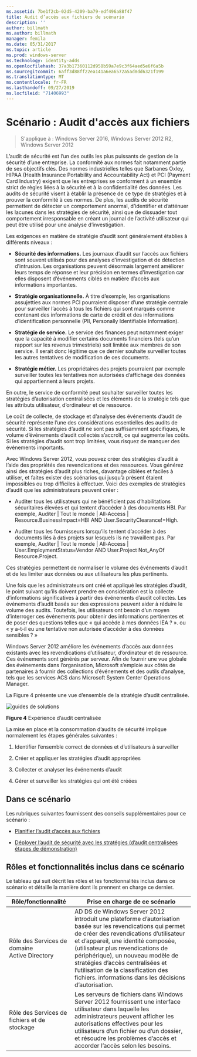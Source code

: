 ```yaml
---
ms.assetid: 7be1f2cb-02d5-4209-ba79-edf496a88f47
title: Audit d’accès aux fichiers de scénario
description: ''
author: billmath
ms.author: billmath
manager: femila
ms.date: 05/31/2017
ms.topic: article
ms.prod: windows-server
ms.technology: identity-adds
ms.openlocfilehash: 37a3b17360112d958b59a7e9c3f64aed5e6f6a5b
ms.sourcegitcommit: 6aff3d88ff22ea141a6ea6572a5ad8dd6321f199
ms.translationtype: MT
ms.contentlocale: fr-FR
ms.lasthandoff: 09/27/2019
ms.locfileid: "71406993"
---
```

# <a name="scenario-file-access-auditing"></a>Scénario : Audit d'accès aux fichiers

>S'applique à : Windows Server 2016, Windows Server 2012 R2, Windows Server 2012

L’audit de sécurité est l’un des outils les plus puissants de gestion de la sécurité d’une entreprise. La conformité aux normes fait notamment partie de ses objectifs clés. Des normes industrielles telles que Sarbanes Oxley, HIPAA (Health Insurance Portability and Accountability Act) et PCI (Payment Card Industry) exigent que les entreprises se conforment à un ensemble strict de règles liées à la sécurité et à la confidentialité des données. Les audits de sécurité visent à établir la présence de ce type de stratégies et à prouver la conformité à ces normes. De plus, les audits de sécurité permettent de détecter un comportement anormal, d’identifier et d’atténuer les lacunes dans les stratégies de sécurité, ainsi que de dissuader tout comportement irresponsable en créant un journal de l’activité utilisateur qui peut être utilisé pour une analyse d’investigation.  
  
Les exigences en matière de stratégie d’audit sont généralement établies à différents niveaux :  
  
-   **Sécurité des informations.** Les journaux d’audit sur l’accès aux fichiers sont souvent utilisés pour des analyses d’investigation et de détection d’intrusion. Les organisations peuvent désormais largement améliorer leurs temps de réponse et leur précision en termes d’investigation car elles disposent d’événements ciblés en matière d’accès aux informations importantes.  
  
-   **Stratégie organisationnelle.** À titre d’exemple, les organisations assujetties aux normes PCI pourraient disposer d’une stratégie centrale pour surveiller l’accès à tous les fichiers qui sont marqués comme contenant des informations de carte de crédit et des informations d’identification personnelle (PII, Personally Identifiable Information).  
  
-   **Stratégie de service.** Le service des finances peut notamment exiger que la capacité à modifier certains documents financiers (tels qu’un rapport sur les revenus trimestriels) soit limitée aux membres de son service. Il serait donc légitime que ce dernier souhaite surveiller toutes les autres tentatives de modification de ces documents.  
  
-   **Stratégie métier.** Les propriétaires des projets pourraient par exemple surveiller toutes les tentatives non autorisées d’affichage des données qui appartiennent à leurs projets.  
  
En outre, le service de conformité peut souhaiter surveiller toutes les stratégies d’autorisation centralisées et les éléments de la stratégie tels que les attributs utilisateur, d’ordinateur et de ressource.  
  
Le coût de collecte, de stockage et d’analyse des événements d’audit de sécurité représente l’une des considérations essentielles des audits de sécurité. Si les stratégies d’audit ne sont pas suffisamment spécifiques, le volume d’événements d’audit collectés s’accroît, ce qui augmente les coûts. Si les stratégies d’audit sont trop limitées, vous risquez de manquer des événements importants.  
  
Avec Windows Server 2012, vous pouvez créer des stratégies d’audit à l’aide des propriétés des revendications et des ressources. Vous générez ainsi des stratégies d’audit plus riches, davantage ciblées et faciles à utiliser, et faites exister des scénarios qui jusqu’à présent étaient impossibles ou trop difficiles à effectuer. Voici des exemples de stratégies d’audit que les administrateurs peuvent créer :  
  
-   Auditer tous les utilisateurs qui ne bénéficient pas d’habilitations sécuritaires élevées et qui tentent d’accéder à des documents HBI. Par exemple, Auditer | Tout le monde | All-Access | Resource.BusinessImpact=HBI AND User.SecurityClearance!=High.  
  
-   Auditer tous les fournisseurs lorsqu’ils tentent d’accéder à des documents liés à des projets sur lesquels ils ne travaillent pas. Par exemple, Auditer | Tout le monde | All-Access | User.EmploymentStatus=Vendor AND User.Project Not_AnyOf Resource.Project.  
  
Ces stratégies permettent de normaliser le volume des événements d’audit et de les limiter aux données ou aux utilisateurs les plus pertinents.  
  
Une fois que les administrateurs ont créé et appliqué les stratégies d’audit, le point suivant qu’ils doivent prendre en considération est la collecte d’informations significatives à partir des événements d’audit collectés. Les événements d’audit basés sur des expressions peuvent aider à réduire le volume des audits. Toutefois, les utilisateurs ont besoin d’un moyen d’interroger ces événements pour obtenir des informations pertinentes et de poser des questions telles que « qui accède à mes données IEA ? ». ou « y a-t-il eu une tentative non autorisée d’accéder à des données sensibles ? »  
  
 Windows Server 2012 améliore les événements d’accès aux données existants avec les revendications d’utilisateur, d’ordinateur et de ressource. Ces événements sont générés par serveur. Afin de fournir une vue globale des événements dans l’organisation, Microsoft s’emploie aux côtés de partenaires à fournir des collections d’événements et des outils d’analyse, tels que les services ACS dans Microsoft System Center Operations Manager.  
  
La Figure 4 présente une vue d’ensemble de la stratégie d’audit centralisée.  
  
![guides de solutions](media/Scenario--File-Access-Auditing/DynamicAccessControl_RevGuide_4.JPG)  
  
**Figure 4** Expérience d’audit centralisée  
  
La mise en place et la consommation d’audits de sécurité implique normalement les étapes générales suivantes :  
  
1.  Identifier l’ensemble correct de données et d’utilisateurs à surveiller  
  
2.  Créer et appliquer les stratégies d’audit appropriées  
  
3.  Collecter et analyser les événements d’audit  
  
4.  Gérer et surveiller les stratégies qui ont été créées  
  
## <a name="in-this-scenario"></a>Dans ce scénario  
Les rubriques suivantes fournissent des conseils supplémentaires pour ce scénario :  
  
-   [Planifier l’audit d’accès aux fichiers](Plan-for-File-Access-Auditing.md)  
  
-   [Déployer l’audit de sécurité avec les stratégies &#40;d’audit centralisées étapes de démonstration&#41;](Deploy-Security-Auditing-with-Central-Audit-Policies--Demonstration-Steps-.md)  
  
## <a name="BKMK_NEW"></a>Rôles et fonctionnalités inclus dans ce scénario  
Le tableau qui suit décrit les rôles et les fonctionnalités inclus dans ce scénario et détaille la manière dont ils prennent en charge ce dernier.  
  
|Rôle/fonctionnalité|Prise en charge de ce scénario|  
|-----------------|---------------------------------|  
|Rôle des Services de domaine Active Directory|AD DS de Windows Server 2012 introduit une plateforme d’autorisation basée sur les revendications qui permet de créer des revendications d’utilisateur et d’appareil, une identité composée, (utilisateur plus revendications de périphérique), un nouveau modèle de stratégies d’accès centralisées et l’utilisation de la classification des fichiers. informations dans les décisions d’autorisation.|  
|Rôle des Services de fichiers et de stockage|Les serveurs de fichiers dans Windows Server 2012 fournissent une interface utilisateur dans laquelle les administrateurs peuvent afficher les autorisations effectives pour les utilisateurs d’un fichier ou d’un dossier, et résoudre les problèmes d’accès et accorder l’accès selon les besoins.|  
  


